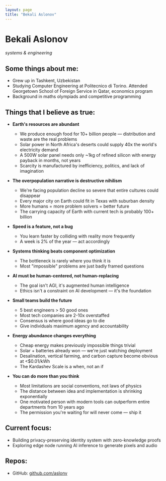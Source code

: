 ```yaml
---
layout: page
title: "Bekali Aslonov"
---
```


# Bekali Aslonov

*systems & engineering*

## Some things about me:

* Grew up in Tashkent, Uzbekistan
* Studying Computer Engineering at Politecnico di Torino. Attended Georgetown School of Foreign Service in Qatar, economics program
* Background in maths olympiads and competitive programming

## Things that I believe as true:

* **Earth's resources are abundant**
  * We produce enough food for 10+ billion people — distribution and waste are the real problems
  * Solar power in North Africa's deserts could supply 40x the world's electricity demand
  * A 500W solar panel needs only ~1kg of refined silicon with energy payback in months, not years
  * Scarcity is manufactured by inefficiency, politics, and lack of imagination

* **The overpopulation narrative is destructive nihilism**
  * We're facing population decline so severe that entire cultures could disappear
  * Every major city on Earth could fit in Texas with suburban density
  * More humans = more problem solvers = better future
  * The carrying capacity of Earth with current tech is probably 100+ billion

* **Speed is a feature, not a bug**
  * You learn faster by colliding with reality more frequently
  * A week is 2% of the year — act accordingly

* **Systems thinking beats component optimization**
  * The bottleneck is rarely where you think it is
  * Most "impossible" problems are just badly framed questions

* **AI must be human-centered, not human-replacing**
  * The goal isn't AGI, it's augmented human intelligence
  * Ethics isn't a constraint on AI development — it's the foundation
 
* **Small teams build the future**
  * 5 best engineers > 50 good ones
  * Most tech companies are 2-10x overstaffed
  * Consensus is where good ideas go to die
  * Give individuals maximum agency and accountability

* **Energy abundance changes everything**
  * Cheap energy makes previously impossible things trivial
  * Solar + batteries already won — we're just watching deployment
  * Desalination, vertical farming, and carbon capture become obvious at <$0.01/kWh
  * The Kardashev Scale is a when, not an if

* **You can do more than you think**
  * Most limitations are social conventions, not laws of physics
  * The distance between idea and implementation is shrinking exponentially
  * One motivated person with modern tools can outperform entire departments from 10 years ago
  * The permission you're waiting for will never come — ship it

## Current focus:

* Building privacy-preserving identity system with zero-knowledge proofs
* Exploring edge node running AI inference to generate pixels and audio

## Repos:

* GitHub: [github.com/aslonv](https://github.com/aslonv)
